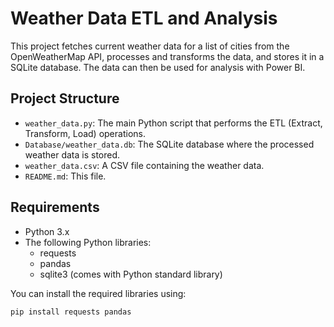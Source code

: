 # Weather Data ETL and Analysis

This project fetches current weather data for a list of cities from the OpenWeatherMap API, processes and transforms the data, and stores it in a SQLite database. The data can then be used for analysis with Power BI.

## Project Structure

- `weather_data.py`: The main Python script that performs the ETL (Extract, Transform, Load) operations.
- `Database/weather_data.db`: The SQLite database where the processed weather data is stored.
- `weather_data.csv`: A CSV file containing the weather data.
- `README.md`: This file.

## Requirements

- Python 3.x
- The following Python libraries:
  - requests
  - pandas
  - sqlite3 (comes with Python standard library)

You can install the required libraries using:
```sh
pip install requests pandas
